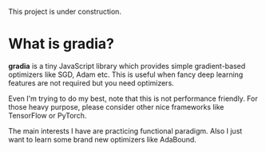 This project is under construction.

# What is gradia?

**gradia** is a tiny JavaScript library which provides simple gradient-based optimizers like SGD, Adam etc. This is useful when fancy deep learning features are not required but you need optimizers.

Even I'm trying to do my best, note that this is not performance friendly. For those heavy purpose, please consider other nice frameworks like TensorFlow or PyTorch.

The main interests I have are practicing functional paradigm. Also I just want to learn some brand new optimizers like AdaBound.
